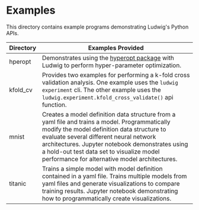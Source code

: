 # Examples
This directory contains example programs demonstrating Ludwig's Python APIs.

|Directory|Examples Provided|
|---------|-----------------|
|hperopt|Demonstrates using the [hyperopt package](https://github.com/hyperopt/hyperopt) with Ludwig to perform hyper-parameter optimization.|
|kfold_cv|Provides two examples for performing a k-fold cross validation analysis.  One example uses the `ludwig experiment` cli.  The other example uses the `ludwig.experiment.kfold_cross_validate()` api function.|
|mnist|Creates a model definition data structure from a yaml file and trains a model.  Programmatically modify the model definition data structure to evaluate several different neural network architectures.  Jupyter notebook demonstrates using a hold-out test data set to visualize model performance for alternative model architectures.|
|titanic|Trains a simple model with model definition contained in a yaml file.  Trains multiple models from yaml files and generate visualizations to compare training results.  Jupyter notebook demonstrating how to programmatically create visualizations.|


 